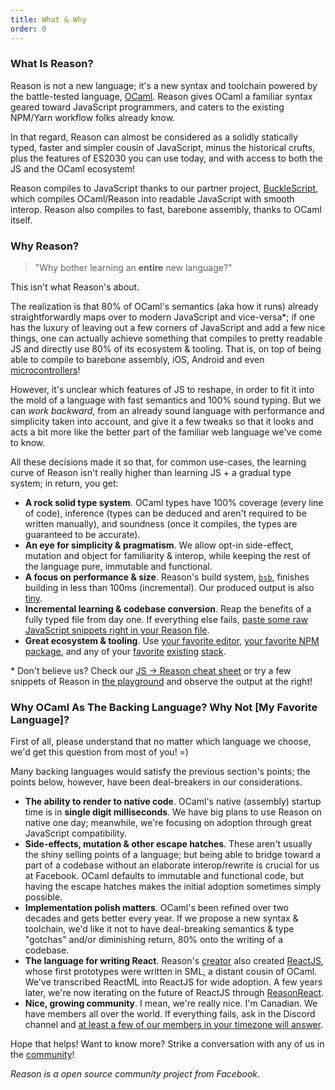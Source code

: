 ```yaml
---
title: What & Why
order: 0
---
```


### What Is Reason?

Reason is not a new language; it's a new syntax and toolchain powered by the battle-tested language, [OCaml](http://ocaml.org). Reason gives OCaml a familiar syntax geared toward JavaScript programmers, and caters to the existing NPM/Yarn workflow folks already know.

In that regard, Reason can almost be considered as a solidly statically typed, faster and simpler cousin of JavaScript, minus the historical crufts, plus the features of ES2030 you can use today, and with access to both the JS and the OCaml ecosystem!

Reason compiles to JavaScript thanks to our partner project, [BuckleScript](https://bucklescript.github.io/bucklescript/Manual.html), which compiles OCaml/Reason into readable JavaScript with smooth interop. Reason also compiles to fast, barebone assembly, thanks to OCaml itself.

### Why Reason?

> "Why bother learning an **entire** new language?"

This isn't what Reason's about.

The realization is that 80% of OCaml's semantics (aka how it runs) already straightforwardly maps over to modern JavaScript and vice-versa\*; if one has the luxury of leaving out a few corners of JavaScript and add a few nice things, one can actually achieve something that compiles to pretty readable JS and directly use 80% of its ecosystem & tooling. That is, on top of being able to compile to barebone assembly, iOS, Android and even [microcontrollers](http://www.algo-prog.info/ocapic/web/index.php?id=ocapic)!

However, it's unclear which features of JS to reshape, in order to fit it into the mold of a language with fast semantics and 100% sound typing. But we can _work backward_, from an already sound language with performance and simplicity taken into account, and give it a few tweaks so that it looks and acts a bit more like the better part of the familiar web language we've come to know.

All these decisions made it so that, for common use-cases, the learning curve of Reason isn't really higher than learning JS + a gradual type system; in return, you get:

- **A rock solid type system**. OCaml types have 100% coverage (every line of code), inference (types can be deduced and aren't required to be written manually), and soundness (once it compiles, the types are guaranteed to be accurate).
- **An eye for simplicity & pragmatism**. We allow opt-in side-effect, mutation and object for familiarity & interop, while keeping the rest of the language pure, immutable and functional.
- **A focus on performance & size**. Reason's build system, [`bsb`](http://bucklescript.github.io/bucklescript/Manual.html#_bucklescript_build_system_code_bsb_code), finishes building in less than 100ms (incremental). Our produced output is also [tiny](https://twitter.com/bobzhang1988/status/827562467148623875).
- **Incremental learning & codebase conversion**. Reap the benefits of a fully typed file from day one. If everything else fails, [paste some raw JavaScript snippets right in your Reason file](/guide/javascript/interop).
- **Great ecosystem & tooling**. Use [your favorite editor](/guide/editor-tools/editors-plugins), [your favorite NPM package](/guide/javascript/libraries), and any of your [favorite](https://github.com/reasonml/reason-react) [existing](https://github.com/reasonml-community/bs-jest) [stack](https://webpack.js.org).

\* Don't believe us? Check our [JS -> Reason cheat sheet](/guide/javascript/syntax-cheatsheet) or try a few snippets of Reason in [the playground](/try/) and observe the output at the right!

### Why OCaml As The Backing Language? Why Not [My Favorite Language]?

First of all, please understand that no matter which language we choose, we'd get this question from most of you! =)

Many backing languages would satisfy the previous section's points; the points below, however, have been deal-breakers in our considerations.

- **The ability to render to native code**. OCaml's native (assembly) startup time is in **single digit milliseconds**. We have big plans to use Reason on native one day; meanwhile, we're focusing on adoption through great JavaScript compatibility.
- **Side-effects, mutation & other escape hatches**. These aren't usually the shiny selling points of a language; but being able to bridge toward a part of a codebase without an elaborate interop/rewrite is crucial for us at Facebook. OCaml defaults to immutable and functional code, but having the escape hatches makes the initial adoption sometimes simply possible.
- **Implementation polish matters**. OCaml's been refined over two decades and gets better every year. If we propose a new syntax & toolchain, we'd like it not to have deal-breaking semantics & type "gotchas" and/or diminishing return, 80% onto the writing of a codebase.
- **The language for writing React**. Reason's [creator](https://twitter.com/jordwalke) also created [ReactJS](https://facebook.github.io/react/), whose first prototypes were written in SML, a distant cousin of OCaml. We've transcribed ReactML into ReactJS for wide adoption. A few years later, we're now iterating on the future of ReactJS through [ReasonReact](//reasonml.github.io/reason-react/).
- **Nice, growing community**. I mean, we're really nice. I'm Canadian. We have members all over the world. If everything fails, ask in the Discord channel and [at least a few of our members in your timezone will answer](https://twitter.com/ken_wheeler/status/894298052705615872).

Hope that helps! Want to know more? Strike a conversation with any of us in the [community](/community/)!

_Reason is a open source community project from Facebook_.
